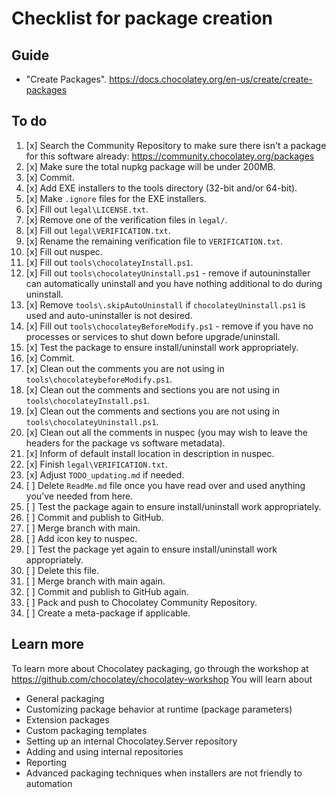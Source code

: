 ﻿# Checklist for package creation

## Guide

- "Create Packages". <https://docs.chocolatey.org/en-us/create/create-packages>

## To do

1. [x] Search the Community Repository to make sure there isn't a package for this software already: <https://community.chocolatey.org/packages>
2. [x] Make sure the total nupkg package will be under 200MB.
3. [x] Commit.
4. [x] Add EXE installers to the tools directory (32-bit and/or 64-bit).
5. [x] Make `.ignore` files for the EXE installers.
6. [x] Fill out `legal\LICENSE.txt`.
7. [x] Remove one of the verification files in `legal/`.
8. [x] Fill out `legal\VERIFICATION.txt`.
9. [x] Rename the remaining verification file to `VERIFICATION.txt`.
10. [x] Fill out nuspec.
11. [x] Fill out `tools\chocolateyInstall.ps1`.
12. [x] Fill out `tools\chocolateyUninstall.ps1` - remove if autouninstaller can automatically uninstall and you have nothing additional to do during uninstall.
13. [x] Remove `tools\.skipAutoUninstall` if `chocolateyUninstall.ps1` is used and auto-uninstaller is not desired.
14. [x] Fill out `tools\chocolateyBeforeModify.ps1` - remove if you have no processes or services to shut down before upgrade/uninstall.
15. [x] Test the package to ensure install/uninstall work appropriately.
16. [x] Commit.
17. [x] Clean out the comments you are not using in `tools\chocolateybeforeModify.ps1`.
18. [x] Clean out the comments and sections you are not using in `tools\chocolateyInstall.ps1`.
19. [x] Clean out the comments and sections you are not using in `tools\chocolateyUninstall.ps1`.
20. [x] Clean out all the comments in nuspec (you may wish to leave the headers for the package vs software metadata).
21. [x] Inform of default install location in description in nuspec.
22. [x] Finish `legal\VERIFICATION.txt`.
23. [x] Adjust `TODO_updating.md` if needed.
24. [ ] Delete `ReadMe.md` file once you have read over and used anything you've needed from here.
25. [ ] Test the package again to ensure install/uninstall work appropriately.
26. [ ] Commit and publish to GitHub.
27. [ ] Merge branch with main.
28. [ ] Add icon key to nuspec.
29. [ ] Test the package yet again to ensure install/uninstall work appropriately.
30. [ ] Delete this file.
31. [ ] Merge branch with main again.
32. [ ] Commit and publish to GitHub again.
33. [ ] Pack and push to Chocolatey Community Repository.
34. [ ] Create a meta-package if applicable.

## Learn more

To learn more about Chocolatey packaging, go through the workshop at <https://github.com/chocolatey/chocolatey-workshop>
You will learn about

- General packaging
- Customizing package behavior at runtime (package parameters)
- Extension packages
- Custom packaging templates
- Setting up an internal Chocolatey.Server repository
- Adding and using internal repositories
- Reporting
- Advanced packaging techniques when installers are not friendly to automation
